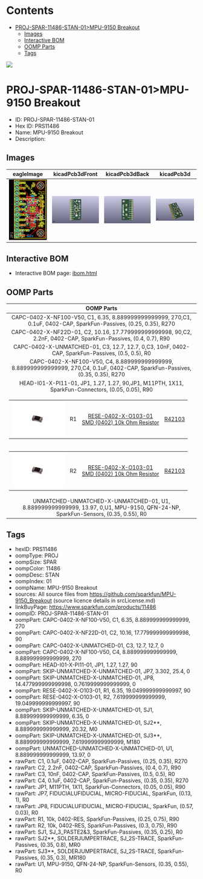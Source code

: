 



Contents
========

* [PROJ-SPAR-11486-STAN-01>MPU-9150 Breakout](#proj-spar-11486-stan-01mpu-9150-breakout)
	* [Images](#images)
	* [Interactive BOM](#interactive-bom)
	* [OOMP Parts](#oomp-parts)
	* [Tags](#tags)
  
![][im]
# PROJ-SPAR-11486-STAN-01>MPU-9150 Breakout

- ID: PROJ-SPAR-11486-STAN-01
- Hex ID: PRS11486
- Name: MPU-9150 Breakout
- Description: 

## Images
  
  

|eagleImage|kicadPcb3dFront|kicadPcb3dBack|kicadPcb3d|
| :---: | :---: | :---: | :---: |
|[![eagleImage](eagleImage_140.png)](eagleImage_600.png)|[![kicadPcb3dFront](kicadPcb3dFront_140.png)](kicadPcb3dFront_600.png)|[![kicadPcb3dBack](kicadPcb3dBack_140.png)](kicadPcb3dBack_600.png)|[![kicadPcb3d](kicadPcb3d_140.png)](kicadPcb3d_600.png)|

## Interactive BOM

- Interactive BOM page: [ibom.html](kicad/bom/ibom.html)

## OOMP Parts
  

|OOMP Parts|
| :---: |
|CAPC-0402-X-NF100-V50, C1, 6.35, 8.889999999999999, 270,C1, 0.1uF, 0402-CAP, SparkFun-Passives, (0.25, 0.35), R270|
|CAPC-0402-X-NF22D-01, C2, 10.16, 17.779999999999998, 90,C2, 2.2nF, 0402-CAP, SparkFun-Passives, (0.4, 0.7), R90|
|CAPC-0402-X-UNMATCHED-01, C3, 12.7, 12.7, 0,C3, 10nF, 0402-CAP, SparkFun-Passives, (0.5, 0.5), R0|
|CAPC-0402-X-NF100-V50, C4, 8.889999999999999, 8.889999999999999, 270,C4, 0.1uF, 0402-CAP, SparkFun-Passives, (0.35, 0.35), R270|
|HEAD-I01-X-PI11-01, JP1, 1.27, 1.27, 90,JP1, M11PTH, 1X11, SparkFun-Connectors, (0.05, 0.05), R90|
|<table><tr><td>![RESE-0402-X-O103-01](https://raw.githubusercontent.com/oomlout/oomlout_OOMP_parts/main/RESE-0402-X-O103-01/image_140.jpg)</td><td> R1</td><td>[RESE-0402-X-O103-01<br>SMD (0402) 10k Ohm Resistor](https://github.com/oomlout/oomlout_OOMP_parts/tree/main/RESE-0402-X-O103-01/)</td><td>[R42103](https://github.com/oomlout/oomlout_OOMP_parts/tree/main/RESE-0402-X-O103-01/)</td></tr></table>|
|<table><tr><td>![RESE-0402-X-O103-01](https://raw.githubusercontent.com/oomlout/oomlout_OOMP_parts/main/RESE-0402-X-O103-01/image_140.jpg)</td><td> R2</td><td>[RESE-0402-X-O103-01<br>SMD (0402) 10k Ohm Resistor](https://github.com/oomlout/oomlout_OOMP_parts/tree/main/RESE-0402-X-O103-01/)</td><td>[R42103](https://github.com/oomlout/oomlout_OOMP_parts/tree/main/RESE-0402-X-O103-01/)</td></tr></table>|
|UNMATCHED-UNMATCHED-X-UNMATCHED-01, U1, 8.889999999999999, 13.97, 0,U1, MPU-9150, QFN-24-NP, SparkFun-Sensors, (0.35, 0.55), R0|

## Tags

- hexID: PRS11486
- oompType: PROJ
- oompSize: SPAR
- oompColor: 11486
- oompDesc: STAN
- oompIndex: 01
- oompName: MPU-9150 Breakout
- sources: All source files from https://github.com/sparkfun/MPU-9150_Breakout (source licence details in srcLicense.md)
- linkBuyPage: https://www.sparkfun.com/products/11486
- oompID: PROJ-SPAR-11486-STAN-01
- oompPart: CAPC-0402-X-NF100-V50, C1, 6.35, 8.889999999999999, 270
- oompPart: CAPC-0402-X-NF22D-01, C2, 10.16, 17.779999999999998, 90
- oompPart: CAPC-0402-X-UNMATCHED-01, C3, 12.7, 12.7, 0
- oompPart: CAPC-0402-X-NF100-V50, C4, 8.889999999999999, 8.889999999999999, 270
- oompPart: HEAD-I01-X-PI11-01, JP1, 1.27, 1.27, 90
- oompPart: SKIP-UNMATCHED-X-UNMATCHED-01, JP7, 3.302, 25.4, 0
- oompPart: SKIP-UNMATCHED-X-UNMATCHED-01, JP8, 14.477999999999998, 0.7619999999999999, 0
- oompPart: RESE-0402-X-O103-01, R1, 6.35, 19.049999999999997, 90
- oompPart: RESE-0402-X-O103-01, R2, 7.619999999999999, 19.049999999999997, 90
- oompPart: SKIP-UNMATCHED-X-UNMATCHED-01, SJ1, 8.889999999999999, 6.35, 0
- oompPart: SKIP-UNMATCHED-X-UNMATCHED-01, SJ2**, 8.889999999999999, 20.32, M0
- oompPart: SKIP-UNMATCHED-X-UNMATCHED-01, SJ3**, 8.889999999999999, 7.619999999999999, M180
- oompPart: UNMATCHED-UNMATCHED-X-UNMATCHED-01, U1, 8.889999999999999, 13.97, 0
- rawPart: C1, 0.1uF, 0402-CAP, SparkFun-Passives, (0.25, 0.35), R270
- rawPart: C2, 2.2nF, 0402-CAP, SparkFun-Passives, (0.4, 0.7), R90
- rawPart: C3, 10nF, 0402-CAP, SparkFun-Passives, (0.5, 0.5), R0
- rawPart: C4, 0.1uF, 0402-CAP, SparkFun-Passives, (0.35, 0.35), R270
- rawPart: JP1, M11PTH, 1X11, SparkFun-Connectors, (0.05, 0.05), R90
- rawPart: JP7, FIDUCIALUFIDUCIAL, MICRO-FIDUCIAL, SparkFun, (0.13, 1), R0
- rawPart: JP8, FIDUCIALUFIDUCIAL, MICRO-FIDUCIAL, SparkFun, (0.57, 0.03), R0
- rawPart: R1, 10k, 0402-RES, SparkFun-Passives, (0.25, 0.75), R90
- rawPart: R2, 10k, 0402-RES, SparkFun-Passives, (0.3, 0.75), R90
- rawPart: SJ1, SJ_3_PASTE2&3, SparkFun-Passives, (0.35, 0.25), R0
- rawPart: SJ2**, SOLDERJUMPERTRACE, SJ_2S-TRACE, SparkFun-Passives, (0.35, 0.8), MR0
- rawPart: SJ3**, SOLDERJUMPERTRACE, SJ_2S-TRACE, SparkFun-Passives, (0.35, 0.3), MR180
- rawPart: U1, MPU-9150, QFN-24-NP, SparkFun-Sensors, (0.35, 0.55), R0



[im]: kicadPcb3d_450.png
